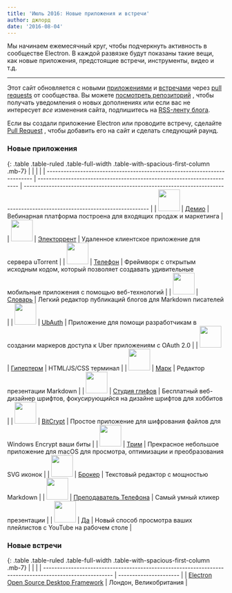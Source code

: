 ```yaml
---
title: 'Июль 2016: Новые приложения и встречи'
author: джлорд
date: '2016-08-04'
---
```


Мы начинаем ежемесячный круг, чтобы подчеркнуть активность в сообществе Electron. В каждой развязке будут показаны такие вещи, как новые приложения, предстоящие встречи, инструменты, видео и т.д.

---

Этот сайт обновляется с новыми [приложениями](https://electronjs.org/apps) и [встречами](https://electronjs.org/community) через [pull requests](https://github.com/electron/electronjs.org/pulls) от сообщества. Вы можете [посмотреть репозиторий](https://github.com/electron/electronjs.org) , чтобы получать уведомления о новых дополнениях или если вас не интересует _все_ изменения сайта, подпишитесь на [RSS-ленту блога](https://electronjs.org/feed.xml).

Если вы создали приложение Electron или проводите встречу, сделайте [Pull Request](https://github.com/electron/electronjs.org) , чтобы добавить его на сайт и сделать следующий раунд.

### Новые приложения

{: .table .table-ruled .table-full-width .table-with-spacious-first-column .mb-7}
|                                                                           |                                                                         |                                                                                                                             |
| ------------------------------------------------------------------------- | ----------------------------------------------------------------------- | --------------------------------------------------------------------------------------------------------------------------- |
| <img src="/images/apps/demio.png" width="50" />          | [Демио](https://demio.com)                                              | Вебинарная платформа построена для входящих продаж и маркетинга                                                             |
| <img src="/images/apps/electorrent.png" width="50" />    | [Электоррент](https://github.com/Tympanix/Electorrent)                  | Удаленное клиентское приложение для сервера uTorrent                                                                        |
| <img src="/images/apps/phonegap.png" width="50" />       | [Телефон](http://phonegap.com/products/#desktop-app-section)            | Фреймворк с открытым исходным кодом, который позволяет создавать удивительные мобильные приложения с помощью веб-технологий |
| <img src="/images/apps/wordmark.png" width="50" />       | [Словарь](http://wordmarkapp.com)                                       | Легкий редактор публикаций блогов для Markdown писателей                                                                    |
| <img src="/images/apps/ubauth.png" width="50" />         | [UbAuth](http://ubauth.enytc.com)                                       | Приложение для помощи разработчикам в создании маркеров доступа к Uber приложениям с OAuth 2.0                              |
| <img src="/images/apps/hyperterm.png" width="50" />      | [Гипертерм](https://hyperterm.org)                                      | HTML/JS/CSS терминал                                                                                                        |
| <img src="/images/apps/marp.png" width="50" />           | [Марк](https://yhatt.github.io/marp)                                    | Редактор презентации Markdown                                                                                               |
| <img src="/images/apps/glyphrstudio.png" width="50" />   | [Студия глифов](https://github.com/glyphr-studio/Glyphr-Studio-Desktop) | Бесплатный веб-дизайнер шрифтов, фокусирующийся на дизайне шрифтов для хоббитов                                             |
| <img src="/images/apps/bitcrypt.png" width="50" />       | [BitCrypt](https://github.com/Nazgul07/BitCrypt)                        | Простое приложение для шифрования файлов для Windows Encrypt ваши биты                                                      |
| <img src="/images/apps/trym.png" width="50" />           | [Трим](http://kontentapps.com/trym)                                     | Прекрасное небольшое приложение для macOS для просмотра, оптимизации и преобразования SVG иконок                            |
| <img src="/images/apps/booker.png" width="50" />         | [Брокер](http://apps.meamka.me/booker)                                  | Текстовый редактор с мощностью Markdown                                                                                     |
| <img src="/images/apps/phonepresenter.png" width="50" /> | [Преподаватель Телефона](https://phonepresenter.com)                    | Самый умный кликер презентации                                                                                              |
| <img src="/images/apps/yout-player.png" width="50" />    | [Да](https://youtplayer.github.io)                                      | Новый способ просмотра ваших плейлистов с YouTube на рабочем столе                                                          |

### Новые встречи

{: .table .table-ruled .table-full-width .table-with-spacious-first-column .mb-7}
|                                                                                                         |                        |
| ------------------------------------------------------------------------------------------------------- | ---------------------- |
| [Electron Open Source Desktop Framework](http://www.meetup.com/Electron-Open-Source-Desktop-Framework/) | Лондон, Великобритания |

